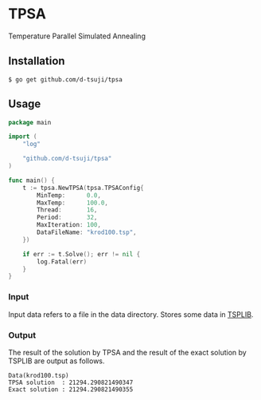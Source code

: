 # TPSA

Temperature Parallel Simulated Annealing

## Installation
```
$ go get github.com/d-tsuji/tpsa
```


## Usage

```go
package main

import (
	"log"

	"github.com/d-tsuji/tpsa"
)

func main() {
	t := tpsa.NewTPSA(tpsa.TPSAConfig{
		MinTemp:      0.0,
		MaxTemp:      100.0,
		Thread:       16,
		Period:       32,
		MaxIteration: 100,
		DataFileName: "krod100.tsp",
	})

	if err := t.Solve(); err != nil {
		log.Fatal(err)
	}
}
```

### Input

Input data refers to a file in the data directory. Stores some data in [TSPLIB](http://elib.zib.de/pub/mp-testdata/tsp/tsplib/tsp/index.html).

### Output

The result of the solution by TPSA and the result of the exact solution by TSPLIB are output as follows.

```
Data(krod100.tsp)
TPSA solution  : 21294.290821490347
Exact solution : 21294.290821490355
```
